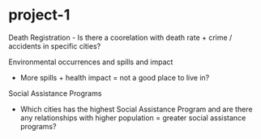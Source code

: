 # project-1

Death Registration
	- Is there a coorelation with death rate + crime / accidents  in specific cities?

Environmental occurrences and spills  and impact
 - More spills + health impact = not a good place to live in?

Social Assistance Programs
 - Which cities has the highest Social Assistance Program and are there any relationships with higher population = greater social assistance programs?
